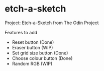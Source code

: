 # etch-a-sketch
Project: Etch-a-Sketch from The Odin Project


Features to add
- Reset button (Done)
- Eraser button (WIP)
- Set grid size button (Done)
- Choose colour button (Done)
- Random RGB (WIP)
